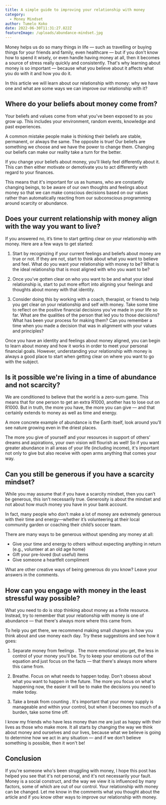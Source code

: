 ```yaml
---
title: A simple guide to improving your relationship with money
category:
  - Money Mindset
author: Tumelo Koko
date: 2022-06-30T11:31:27.822Z
featureImage: /uploads/abundance-mindset.jpg
---
```

Money helps us do so many things in life — such as travelling or buying things for your friends and family, even healthcare — but if you don't know how to spend it wisely, or even handle having money at all, then it becomes a source of stress really quickly and consistently. That's why learning about money is so important — because what you believe about it affects what you do with it and how you do it.

In this article we will learn about our relationship with money: why we have one and what are some ways we can improve our relationship with it?

## [](<>)Where do your beliefs about money come from?

Your beliefs and values come from what you've been exposed to as you grow up. This includes your environment, random events, knowledge and past experiences.

A common mistake people make is thinking their beliefs are stable, permanent, or always the same. The opposite is true! Our beliefs are something we choose and we have the power to change them. Changing our beliefs can make our reality take a turn for the better.

If you change your beliefs about money, you'll likely feel differently about it. This can then either motivate or demotivate you to act differently with regard to your finances.

This means that it's important for us as humans, who are constantly changing beings, to be aware of our own thoughts and feelings about money so that we can make conscious decisions based on our values rather than automatically reacting from our subconscious programming around scarcity or abundance.

## [](<>)Does your current relationship with money align with the way you want to live?

If you answered no, it’s time to start getting clear on your relationship with money. Here are a few ways to get started:

1. Start by recognizing if your current feelings and beliefs about money are true or not. If they are not, start to think about what you want to believe and feel. What do you want your relationship with money to be? What is the ideal relationship that is most aligned with who you want to be?

2. Once you’ve gotten clear on who you want to be and what your ideal relationship is, start to put more effort into aligning your feelings and thoughts about money with that identity.

3. Consider doing this by working with a coach, therapist, or friend to help you get clear on your relationship and self with money. Take some time to reflect on the positive financial decisions you’ve made in your life so far. What are the qualities of the person that led you to those decisions? What has been your process for making them? Can you remember a time when you made a decision that was in alignment with your values and principles?

Once you have an identity and feelings about money aligned, you can begin to learn about money and how it works in order to meet your personal financial goals. However, understanding your relationship with money is always a good place to start when getting clear on where you want to go with the subject.

## [](<>)Is it possible we're living in a time of abundance and not scarcity?

We are conditioned to believe that the world is a zero-sum game. This means that for one person to get an extra R1000, another has to lose out on R1000. But in truth, the more you have, the more you can give — and that certainly extends to money as well as time and energy.

A more concrete example of abundance is the Earth itself, look around you’ll see nature growing even in the driest places.

The more you give of yourself and your resources in support of others' dreams and aspirations, your own vision will flourish as well! So if you want greater abundance in all areas of your life (including income), it's important not only to give but also receive with open arms anything that comes your way.

## [](<>)Can you still be generous if you have a scarcity mindset?

While you may assume that if you have a scarcity mindset, then you can’t be generous, this isn’t necessarily true. Generosity is about the mindset and not about how much money you have in your bank account.

In fact, many people who don’t make a lot of money are extremely generous with their time and energy—whether it’s volunteering at their local community garden or coaching their child’s soccer team.

There are many ways to be generous without spending any money at all:

* Give your time and energy to others without expecting anything in return (e.g., volunteer at an old age home)
* Gift your pre-loved (but useful) items
* Give someone a heartfelt compliment

What are other creative ways of being generous do you know? Leave your answers in the comments.

## [](<>)How can you engage with money in the least stressful way possible?

What you need to do is stop thinking about money as a finite resource. Instead, try to remember that your relationship with money is one of abundance — that there's always more where this came from.

To help you get there, we recommend making small changes in how you think about and use money each day. Try these suggestions and see how it goes:

1. Separate money from feelings . The more emotional you get, the less in control of your money you'll be. Try to keep your emotions out of the equation and just focus on the facts — that there's always more where this came from.

2. Breathe. Focus on what needs to happen today. Don't obsess about what you want to happen in the future. The more you focus on what's happening now, the easier it will be to make the decisions you need to make today.

3. Take a break from counting . It's important that your money supply is manageable and within your control, but when it becomes too much of a burden, take some time off.

I know my friends who have less money than me are just as happy with their lives as those who make more. It all starts by changing the way we think about money and ourselves and our lives, because what we believe is going to determine how we act in any situation — and if we don't believe something is possible, then it won't be!

## [](<>)Conclusion

If you're someone who's been struggling with money, I hope this post has helped you see that it's not personal, and it's not necessarily your fault. Money is a social construct, and the way we view it is influenced by many factors, some of which are out of our control. Your relationship with money can be changed. Let me know in the comments what you thought about the article and if you know other ways to improve our relationship with money.